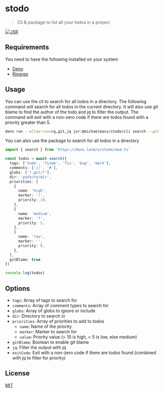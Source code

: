 # stodo
> Cli & package to list all your todos in a project

[![JSR](https://jsr.io/badges/@michaelmass/stodo)](https://jsr.io/@michaelmass/stodo)

## Requirements

You need to have the following installed on your system

- [Deno](https://deno.com)
- [Ripgrep](https://github.com/BurntSushi/ripgrep)

## Usage

You can use the cli to search for all todos in a directory. The following command will search for all todos in the current directory. It will also use git blame to find the author of the todo and jq to filter the output. The command will exit with a non-zero code if there are todos found with a priority greater than 5.

```bash
deno run --allow-run=rg,git,jq jsr:@michaelmass/stodo/cli search --git-blame --exit-code --jq ".[] | select(.priority > 5)"
```

You can also use the package to search for all todos in a directory

```typescript
import { search } from 'https://deno.land/x/stodo/mod.ts'

const todos = await search({
  tags: ['todo', 'fixme', 'fix', 'bug', 'mark'],
  comments: ['//', '#'],
  globs: ['!.git/*'],
  dir: 'path/to/dir',
  priorities: [
    {
      name: 'high',
      marker: '!',
      priority: 10,
    },
    {
      name: 'medium',
      marker: '?',
      priority: 5,
    },
    {
      name: 'low',
      marker: '',
      priority: 0,
    },
  ],
  gitBlame: true
})

console.log(todos)
```

## Options

- `tags`: Array of tags to search for
- `comments`: Array of comment types to search for
- `globs`: Array of globs to ignore or include
- `dir`: Directory to search in
- `priorities`: Array of priorities to add to todos
  - `name`: Name of the priority
  - `marker`: Marker to search for
  - `value`: Priority value (> 10 is high, < 5 is low, else medium)
- `gitBlame`: Boolean to enable git blame
- `jq`: Filter the output with jq
- `exitCode`: Exit with a non-zero code if there are todos found (combined with jq to filter for priority)

## License

[MIT](LICENSE)
